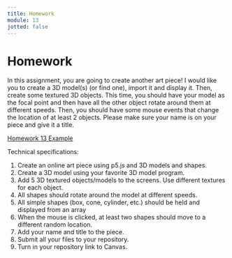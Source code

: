 ```yaml
---
title: Homework
module: 13
jotted: false
---
```


# Homework

In this assignment, you are going to create another art piece! I would like you to create a 3D model(s) (or find one), import it and display it.  Then, create some textured 3D objects. This time, you should have your model as the focal point and then have all the other object rotate around them at different speeds.  Then, you should have some mouse events that change the location of at least 2 objects. Please make sure your name is on your piece and give it a title.

<a href="https://github.com/Montana-Media-Arts/220_CreativeCoding2-Spring2025-Samples/tree/main/Homework%2012" target="_blank_">Homework 13 Example</a>

Technical specifications:

1. Create an online art piece using p5.js and 3D models and shapes.
2. Create a 3D model using your favorite 3D model program.
3. Add 5 3D textured objects/models to the screens. Use different textures for each object.
4. All shapes should rotate around the model at different speeds.
5. All simple shapes (box, cone, cylinder, etc.) should be held and displayed from an array
6. When the mouse is clicked, at least two shapes should move to a different random location.
7. Add your name and title to the piece.
8. Submit all your files to your repository.
9. Turn in your repository link to Canvas.

